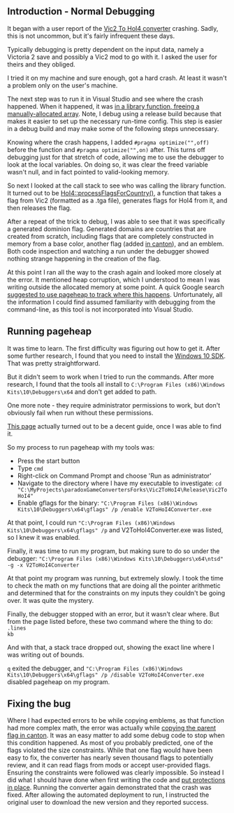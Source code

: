 ## Introduction - Normal Debugging ##

It began with a user report of the [Vic2 To HoI4 converter](https://steamcommunity.com/sharedfiles/filedetails/?id=733122837) crashing. Sadly, this is not uncommon, but it's fairly infrequent these days.

Typically debugging is pretty dependent on the input data, namely a Victoria 2 save and possibly a Vic2 mod to go with it. I asked the user for theirs and they obliged.

I tried it on my machine and sure enough, got a hard crash. At least it wasn't a problem only on the user's machine.

The next step was to run it in Visual Studio and see where the crash happened. When it happened, it was [in a library function, freeing a manually-allocated array](https://github.com/ParadoxGameConverters/commonItems/blob/759705dc41ff1595db9786d0a9facc0b336888c3/targa.cpp#L1158). Note, I debug using a release build because that makes it easier to set up the necessary run-time config. This step is easier in a debug build and may make some of the following steps unnecessary.

Knowing where the crash happens, I added ```#pragma optimize("",off)``` before the function and ```#pragma optimize("",on)``` after. This turns off debugging just for that stretch of code, allowing me to use the debugger to look at the local variables. On doing so, it was clear the freed variable wasn't null, and in fact pointed to valid-looking memory.

So next I looked at the call stack to see who was calling the library function. It turned out to be [HoI4::processFlagsForCountry()](https://github.com/ParadoxGameConverters/Vic2ToHoI4/blob/0b6af98a13ae54ffb32af9bff1d9cc1037a1ef56/Vic2ToHoI4/Source/OutHoi4/OutFlags.cpp#L100-L146), a function that takes a flag from Vic2 (formatted as a .tga file), generates flags for HoI4 from it, and then releases the flag.

After a repeat of the trick to debug, I was able to see that it was specifically a generated dominion flag. Generated domains are countries that are created from scratch, including flags that are completely constructed in memory from a base color, another flag (added [in canton](https://en.wikipedia.org/wiki/Canton_(flag))), and an emblem. Both code inspection and watching a run under the debugger showed nothing strange happening in the creation of the flag.

At this point I ran all the way to the crash again and looked more closely at the error. It mentioned heap corruption, which I understood to mean I was writing outside the allocated memory at some point. A quick Google search [suggested to use pageheap to track where this happens](https://docs.microsoft.com/en-us/visualstudio/debugger/how-can-i-find-out-if-my-pointers-corrupt-a-memory-address-q?view=vs-2019). Unfortunately, all the information I could find assumed familiarity with debugging from the command-line, as this tool is not incorporated into Visual Studio.

## Running pageheap ##
It was time to learn. The first difficulty was figuring out how to get it. After some further research, I found that you need to install the [Windows 10 SDK](https://developer.microsoft.com/en-us/windows/downloads/windows-10-sdk/). That was pretty straightforward.

But it didn't seem to work when I tried to run the commands.  After more research, I found that the tools all install to ```C:\Program Files (x86)\Windows Kits\10\Debuggers\x64``` and don't get added to path.

One more note - they require administrator permissions to work, but don't obviously fail when run without these permissions.

[This page](https://docs.microsoft.com/en-us/windows-hardware/drivers/debugger/example-12---using-page-heap-verification-to-find-a-bug) actually turned out to be a decent guide, once I was able to find it.

So my process to run pageheap with my tools was:  
* Press the start button  
* Type ```cmd```
* Right-click on Command Prompt and choose 'Run as administrator'
* Navigate to the directory where I have my executable to investigate: ```cd "C:\MyProjects\paradoxGameConvertersForks\Vic2ToHoI4\Release\Vic2ToHoI4"```
* Enable gflags for the binary: ```"C:\Program Files (x86)\Windows Kits\10\Debuggers\x64\gflags" /p /enable V2ToHoI4Converter.exe```

At that point, I could run ```"C:\Program Files (x86)\Windows Kits\10\Debuggers\x64\gflags" /p``` and V2ToHoI4Converter.exe was listed, so I knew it was enabled.

Finally, it was time to run my program, but making sure to do so under the debugger: ```"C:\Program Files (x86)\Windows Kits\10\Debuggers\x64\ntsd" -g -x V2ToHoI4Converter```

At that point my program was running, but extremely slowly. I took the time to check the math on my functions that are doing all the pointer arithmetic and determined that for the constraints on my inputs they couldn't be going over. It was quite the mystery.

Finally, the debugger stopped with an error, but it wasn't clear where. But from the page listed before, these two command where the thing to do:  
```.lines```  
```kb```  

And with that, a stack trace dropped out, showing the exact line where I was writing out of bounds.

```q``` exited the debugger, and ```"C:\Program Files (x86)\Windows Kits\10\Debuggers\x64\gflags" /p /disable V2ToHoI4Converter.exe``` disabled pageheap on my program.

## Fixing the bug ##
Where I had expected errors to be while copying emblems, as that function had more complex math, the error was actually while [copying the parent flag in canton](https://github.com/ParadoxGameConverters/Vic2ToHoI4/blob/2f550b059501fbc556c707745a49eb3b60efb8f3/Vic2ToHoI4/Source/OutHoi4/OutFlags.cpp#L293). It was an easy matter to add some debug code to stop when this condition happened. As most of you probably predicted, one of the flags violated the size constraints. While that one flag would have been easy to fix, the converter has nearly seven thousand flags to potentially review, and it can read flags from mods or accept user-provided flags. Ensuring the constraints were followed was clearly impossible. So instead I did what I should have done when first writing the code and [put protections in place](https://github.com/ParadoxGameConverters/Vic2ToHoI4/commit/9b494abaacdd37140b312db4a3cc1f54572dc2dd). Running the converter again demonstrated that the crash was fixed. After allowing the automated deployment to run, I instructed the original user to download the new version and they reported success.
